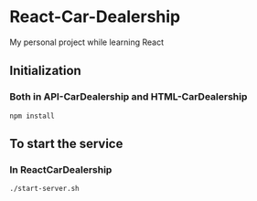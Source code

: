 # React-Car-Dealership
My personal project while learning React


## Initialization

### Both in API-CarDealership and HTML-CarDealership
```
npm install
```

## To start the service

### In ReactCarDealership
```
./start-server.sh
```
